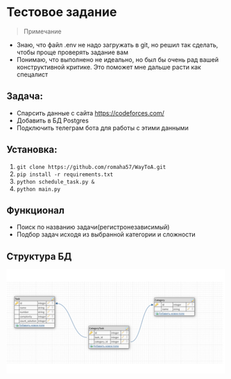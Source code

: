 # Тестовое задание
> Примечание
- Знаю, что файл .env не надо загружать в git, но решил так сделать, чтобы проще проверять задание вам
- Понимаю, что выполнено не идеально, но был бы очень рад вашей конструктивной критике. Это поможет мне дальше расти как спецалист

## Задача: 
- Спарсить данные с сайта https://codeforces.com/
- Добавить в БД Postgres
- Подключить телеграм бота для работы с этими данными

## Установка:

1. `git clone https://github.com/romaha57/WayToA.git`
2. `pip install -r requirements.txt`
3. `python schedule_task.py &`
4. `python main.py`


## Функционал

- Поиск по названию задачи(регистронезависимый)
- Подбор задач исходя из выбранной категории и сложности

## Структура БД

![database_structure](/img/database_structure.png)
